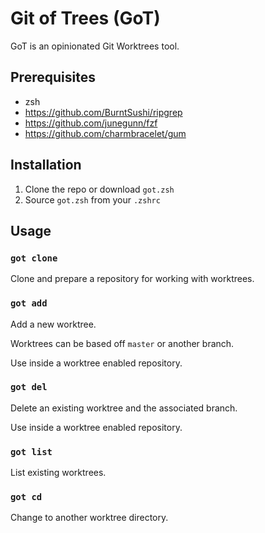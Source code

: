 # Git of Trees (GoT)

GoT is an opinionated Git Worktrees tool.

## Prerequisites
- zsh
- https://github.com/BurntSushi/ripgrep
- https://github.com/junegunn/fzf
- https://github.com/charmbracelet/gum

## Installation

1. Clone the repo or download `got.zsh`
2. Source `got.zsh` from your `.zshrc`

## Usage

### `got clone`

Clone and prepare a repository for working with worktrees.

### `got add`

Add a new worktree.

Worktrees can be based off `master` or another branch.

Use inside a worktree enabled repository.

### `got del`

Delete an existing worktree and the associated branch.

Use inside a worktree enabled repository.

### `got list`

List existing worktrees.

### `got cd`

Change to another worktree directory.
